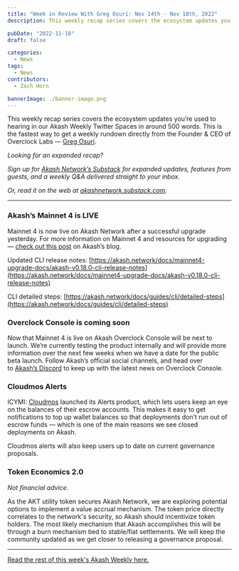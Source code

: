 ```yaml
---
title: "Week in Review With Greg Osuri: Nov 14th - Nov 18th, 2022"
description: This weekly recap series covers the ecosystem updates you’re used to hearing in our Akash Weekly Twitter Spaces in around 500 words. This is the fastest way to get a weekly rundown directly from the Founder & CEO of Overclock Labs — Greg Osuri.

pubDate: "2022-11-18"
draft: false

categories:
  - News
tags:
  - News
contributors:
  - Zach Horn

bannerImage: ./banner-image.png
---
```


This weekly recap series covers the ecosystem updates you’re used to hearing in our Akash Weekly Twitter Spaces in around 500 words. This is the fastest way to get a weekly rundown directly from the Founder & CEO of Overclock Labs — [Greg Osuri](https://twitter.com/gregosuri).

_Looking for an expanded recap?_

*Sign up for* [_Akash Network’s Substack_](http://akashnetwork.substack.com/) *for expanded updates, features from guests, and a weekly Q&A delivered straight to your inbox.*

*Or, read it on the web at* [_akashnetwork.substack.com_](http://akashnetwork.substack.com/)_._

---

### Akash’s Mainnet 4 is LIVE

Mainnet 4 is now live on Akash Network after a successful upgrade yesterday. For more information on Mainnet 4 and resources for upgrading — [check out this post](https://akash.network/blog/mainnet-4-upgrade-timing-resources-and-more) on Akash’s blog.

Updated CLI release notes: [https://akash.network/docs/mainnet4-upgrade-docs/akash-v0.18.0-cli-release-notes](https://akash.network/docs/mainnet4-upgrade-docs/akash-v0.18.0-cli-release-notes)

CLI detailed steps: [https://akash.network/docs/guides/cli/detailed-steps](https://akash.network/docs/guides/cli/detailed-steps)

### Overclock Console is coming soon

Now that Mainnet 4 is live on Akash Overclock Console will be next to launch. We’re currently testing the product internally and will provide more information over the next few weeks when we have a date for the public beta launch. Follow Akash’s official social channels, and head over to [Akash’s Discord](https://discord.com/invite/akash) to keep up with the latest news on Overclock Console.

### Cloudmos Alerts

ICYMI: [Cloudmos](https://cloudmos.io/) launched its Alerts product, which lets users keep an eye on the balances of their escrow accounts. This makes it easy to get notifications to top up wallet balances so that deployments don’t run out of escrow funds — which is one of the main reasons we see closed deployments on Akash.

Cloudmos alerts will also keep users up to date on current governance proposals.

### Token Economics 2.0

_Not financial advice._

As the AKT utility token secures Akash Network, we are exploring potential options to implement a value accrual mechanism. The token price directly correlates to the network's security, so Akash should incentivize token holders. The most likely mechanism that Akash accomplishes this will be through a burn mechanism tied to stable/fiat settlements. We will keep the community updated as we get closer to releasing a governance proposal.

---

[Read the rest of this week's Akash Weekly here.](https://open.substack.com/pub/akashnetwork/p/akash-weekly-mantra?r=1ov19w&utm_campaign=post&utm_medium=web)
